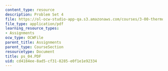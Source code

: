 ```yaml
---
content_type: resource
description: Problem Set 4
file: https://ol-ocw-studio-app-qa.s3.amazonaws.com/courses/3-00-thermodynamics-of-materials-fall-2002/cd4184ee8ad5cf318285e0f1e1e92334_ps_04.PDF
file_type: application/pdf
learning_resource_types:
- Assignments
ocw_type: OCWFile
parent_title: Assignments
parent_type: CourseSection
resourcetype: Document
title: ps_04.PDF
uid: cd4184ee-8ad5-cf31-8285-e0f1e1e92334
---
```

